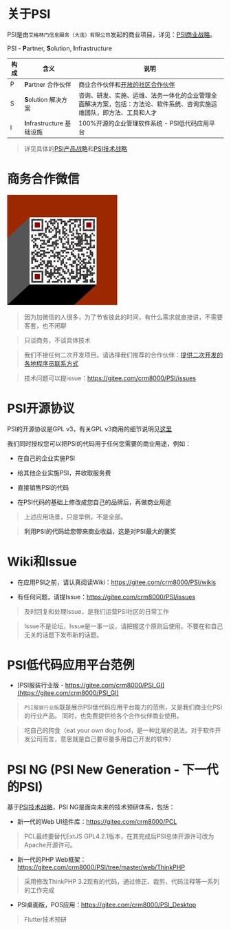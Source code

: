 # 关于PSI

PSI是由`艾格林门信息服务（大连）有限公司`发起的商业项目，详见：[PSI商业战略](https://gitee.com/crm8000/PSI/wikis/PSI%E5%95%86%E4%B8%9A%E6%88%98%E7%95%A5)。

PSI - **P**artner, **S**olution, **I**nfrastructure

|  构成       | 含义  | 说明  |
|  ----          | ----      | ----  |
|P|**P**artner 合作伙伴|商业合作伙伴和[开放的社区合作伙伴](https://gitee.com/crm8000/PSI/wikis/%E6%8F%90%E4%BE%9B%E4%BA%8C%E6%AC%A1%E5%BC%80%E5%8F%91%E7%9A%84%E5%90%84%E5%9C%B0%E7%A8%8B%E5%BA%8F%E5%91%98%E8%81%94%E7%B3%BB%E6%96%B9%E5%BC%8F)|
|S|**S**olution 解决方案|咨询、研发、实施、运维、法务一体化的企业管理全面解决方案，包括：方法论、软件系统、咨询实施运维团队，即方法、工具和人才|
|I|**I**nfrastructure 基础设施|100%开源的企业管理软件系统 - PSI低代码应用平台|

> 详见具体的[PSI产品战略](https://gitee.com/crm8000/PSI/wikis/PSI%E4%BA%A7%E5%93%81%E6%88%98%E7%95%A5)和[PSI技术战略](https://gitee.com/crm8000/PSI/wikis/PSI%E6%8A%80%E6%9C%AF%E6%88%98%E7%95%A5)

# 商务合作微信

![商务合作微信](wx.jpg)

> 因为加微信的人很多，为了节省彼此的时间，有什么需求就直接讲，不需要客套，也不闲聊

> 只谈商务，不谈具体技术

> 我们不接任何二次开发项目。请选择我们推荐的合作伙伴：[提供二次开发的各地程序员联系方式](https://gitee.com/crm8000/PSI/wikis/%E6%8F%90%E4%BE%9B%E4%BA%8C%E6%AC%A1%E5%BC%80%E5%8F%91%E7%9A%84%E5%90%84%E5%9C%B0%E7%A8%8B%E5%BA%8F%E5%91%98%E8%81%94%E7%B3%BB%E6%96%B9%E5%BC%8F?sort_id=4467248)

> 技术问题可以提issue：https://gitee.com/crm8000/PSI/issues

# PSI开源协议

PSI的开源协议是GPL v3，有关GPL v3商用的细节说明见[这里](https://gitee.com/crm8000/PSI/wikis/%E5%85%B3%E4%BA%8EGPL%20v3)

我们同时授权您可以把PSI的代码用于任何您需要的商业用途，例如：

- 在自己的企业实施PSI

- 给其他企业实施PSI，并收取服务费

- 直接销售PSI的代码

- 在PSI代码的基础上修改成您自己的品牌后，再做商业用途

> 上述应用场景，只是举例，不是全部。

> **利用PSI的代码给您带来商业收益，这是对PSI最大的褒奖**

# Wiki和Issue

- 在应用PSI之前，请认真阅读Wiki：https://gitee.com/crm8000/PSI/wikis

- 有任何问题，请提Issue：https://gitee.com/crm8000/PSI/issues

> 及时回复和处理Issue，是我们运营PSI社区的日常工作

> Issue不是论坛，Issue是一事一议，请把握这个原则后使用。不要在和自己无关的话题下发布新的话题。

# PSI低代码应用平台范例

- [PSI服装行业版 - https://gitee.com/crm8000/PSI_GI](https://gitee.com/crm8000/PSI_GI)

> `PSI服装行业版`既是展示PSI低代码应用平台能力的范例，又是我们商业化PSI的行业产品。
> 同时，也免费提供给各个合作伙伴商业使用。

> 吃自己的狗食（eat your own dog food，是一种比喻的说法。对于软件开发公司而言，意思就是自己要尽量多用自己开发的软件）

# PSI NG (PSI New Generation - 下一代的PSI)

基于[PSI技术战略](https://gitee.com/crm8000/PSI/wikis/PSI%E6%8A%80%E6%9C%AF%E6%88%98%E7%95%A5)，PSI NG是面向未来的技术预研体系，包括：

- 新一代的Web UI组件库：https://gitee.com/crm8000/PCL

> PCL最终要替代ExtJS GPL4.2.1版本，在其完成后PSI总体开源许可改为Apache开源许可。

- 新一代的PHP Web框架：https://gitee.com/crm8000/PSI/tree/master/web/ThinkPHP

> 采用修改ThinkPHP 3.2现有的代码，通过修正、裁剪、代码注释等一系列的工作完成

- PSI桌面版，POS应用：https://gitee.com/crm8000/PSI_Desktop

> Flutter技术预研
